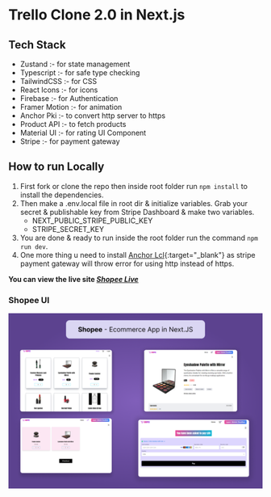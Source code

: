 # Trello Clone 2.0 in Next.js

## Tech Stack

- Zustand :- for state management
- Typescript :- for safe type checking
- TailwindCSS :- for CSS
- React Icons :- for icons
- Firebase :- for Authentication
- Framer Motion :- for animation
- Anchor Pki :- to convert http server to https
- Product API :- to fetch products
- Material UI :- for rating UI Component
- Stripe :- for payment gateway

## How to run Locally

1. First fork or clone the repo then inside root folder run `npm install` to install the dependencies.
2. Then make a .env.local file in root dir & initialize variables. Grab your secret & publishable key from Stripe Dashboard & make two variables.
   - NEXT_PUBLIC_STRIPE_PUBLIC_KEY
   - STRIPE_SECRET_KEY
3. You are done & ready to run inside the root folder run the command `npm run dev`.
4. One more thing u need to install [Anchor Lcl](https://lcl.host?target=_blank){:target="_blank"} as stripe payment gateway will throw error for using http instead of https.

**You can view the live site _[Shopee Live](https://next-js-e-commerce-store-redux.vercel.app?target=_blank)_**

### Shopee UI

![App UI](./src/ecommerce.png)

